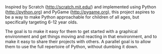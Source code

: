 Inspired by Scratch (http://scratch.mit.edu/) and implemented using Python (http://python.org) and PyGame (http://pygame.org), this project aspires to be a way to make Python approachable for children of all ages, but specifically targeting 6-12 year olds.

The goal is to make it easy for them to get started with a graphical environment and get things moving and reacting in that environment, and to make it easy to share their projects with others. A parallel goal is to allow them to use the full repertoire of Python, without dumbing it down.